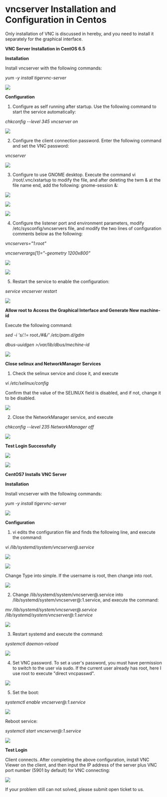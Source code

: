 # vncserver Installation and Configuration in Centos
Only installation of VNC is discussed in hereby, and you need to install it separately for the graphical interface.



**VNC Server Installation in CentOS 6.5**

**Installation**

Install vncserver with the following commands:

*yum -y install tigervnc-server*

![](https://github.com/jdcloudcom/cn/blob/cn-VirtualMachine-Linux/image/Elastic-Compute/Virtual-Machine/Linux/Centos%E5%AE%89%E8%A3%85%E9%85%8D%E7%BD%AEvncserver01.png)

**Configuration**

1. Configure as self running after startup.  Use the following command to start the service automatically:

*chkconfig --level 345 vncserver on*

![](https://github.com/jdcloudcom/cn/blob/cn-VirtualMachine-Linux/image/Elastic-Compute/Virtual-Machine/Linux/Centos%E5%AE%89%E8%A3%85%E9%85%8D%E7%BD%AEvncserver02.png)

2. Configure the client connection password. Enter the following command and set the VNC password:

*vncserver*

![](https://github.com/jdcloudcom/cn/blob/cn-VirtualMachine-Linux/image/Elastic-Compute/Virtual-Machine/Linux/Centos%E5%AE%89%E8%A3%85%E9%85%8D%E7%BD%AEvncserver03.png)

3. Configure to use GNOME desktop. Execute the command vi /root/.vnc/xstartup to modify the file, and after deleting the twm & at the file name end, add the following: gnome-session &:

![](https://github.com/jdcloudcom/cn/blob/cn-VirtualMachine-Linux/image/Elastic-Compute/Virtual-Machine/Linux/Centos%E5%AE%89%E8%A3%85%E9%85%8D%E7%BD%AEvncserver04.png)

![](https://github.com/jdcloudcom/cn/blob/cn-VirtualMachine-Linux/image/Elastic-Compute/Virtual-Machine/Linux/Centos%E5%AE%89%E8%A3%85%E9%85%8D%E7%BD%AEvncserver05.png)

![](https://github.com/jdcloudcom/cn/blob/cn-VirtualMachine-Linux/image/Elastic-Compute/Virtual-Machine/Linux/Centos%E5%AE%89%E8%A3%85%E9%85%8D%E7%BD%AEvncserver06.png)

4. Configure the listener port and environment parameters, modify /etc/sysconfig/vncservers file, and modify the two lines of configuration comments below as the following:

*vncservers="1:root"*

*vncserverargs[1]="-geometry 1200x800"*

![](https://github.com/jdcloudcom/cn/blob/cn-VirtualMachine-Linux/image/Elastic-Compute/Virtual-Machine/Linux/Centos%E5%AE%89%E8%A3%85%E9%85%8D%E7%BD%AEvncserver07.png)

![](https://github.com/jdcloudcom/cn/blob/cn-VirtualMachine-Linux/image/Elastic-Compute/Virtual-Machine/Linux/Centos%E5%AE%89%E8%A3%85%E9%85%8D%E7%BD%AEvncserver08.png)

5. Restart the service to enable the configuration:

*service vncserver restart*

![](https://github.com/jdcloudcom/cn/blob/cn-VirtualMachine-Linux/image/Elastic-Compute/Virtual-Machine/Linux/Centos%E5%AE%89%E8%A3%85%E9%85%8D%E7%BD%AEvncserver09.png)

**Allow root to Access the Graphical Interface and Generate New machine-id**

Execute the following command:

*sed -i 's/.*!= root.*/#&/' /etc/pam.d/gdm*

*dbus-uuidgen >/var/lib/dbus/mechine-id*

![](https://github.com/jdcloudcom/cn/blob/cn-VirtualMachine-Linux/image/Elastic-Compute/Virtual-Machine/Linux/Centos%E5%AE%89%E8%A3%85%E9%85%8D%E7%BD%AEvncserver10.png)


**Close selinux and NetworkManager Services**

1. Check the selinux service and close it, and execute

*vi /etc/selinux/config*

Confirm that the value of the SELINUX field is disabled, and if not, change it to be disabled.

![](https://github.com/jdcloudcom/cn/blob/cn-VirtualMachine-Linux/image/Elastic-Compute/Virtual-Machine/Linux/Centos%E5%AE%89%E8%A3%85%E9%85%8D%E7%BD%AEvncserver11.png)

2. Close the NetworkManager service, and execute

*chkconfig --level 235 NetworkManager off*

![](https://github.com/jdcloudcom/cn/blob/cn-VirtualMachine-Linux/image/Elastic-Compute/Virtual-Machine/Linux/Centos%E5%AE%89%E8%A3%85%E9%85%8D%E7%BD%AEvncserver12.png)

**Test Login Successfully**

![](https://github.com/jdcloudcom/cn/blob/cn-VirtualMachine-Linux/image/Elastic-Compute/Virtual-Machine/Linux/Centos%E5%AE%89%E8%A3%85%E9%85%8D%E7%BD%AEvncserver13.png)

![](https://github.com/jdcloudcom/cn/blob/cn-VirtualMachine-Linux/image/Elastic-Compute/Virtual-Machine/Linux/Centos%E5%AE%89%E8%A3%85%E9%85%8D%E7%BD%AEvncserver14.png)

**CentOS7 Installs VNC Server**

**Installation**

Install vncserver with the following commands:

*yum -y install tigervnc-server*

![](https://github.com/jdcloudcom/cn/blob/cn-VirtualMachine-Linux/image/Elastic-Compute/Virtual-Machine/Linux/Centos%E5%AE%89%E8%A3%85%E9%85%8D%E7%BD%AEvncserver15.png)

**Configuration**

1. vi edits the configuration file and finds the following line, and execute the command:

*vi /lib/systemd/system/vncserver@.service*

![](https://github.com/jdcloudcom/cn/blob/cn-VirtualMachine-Linux/image/Elastic-Compute/Virtual-Machine/Linux/Centos%E5%AE%89%E8%A3%85%E9%85%8D%E7%BD%AEvncserver16.png)

![](https://github.com/jdcloudcom/cn/blob/cn-VirtualMachine-Linux/image/Elastic-Compute/Virtual-Machine/Linux/Centos%E5%AE%89%E8%A3%85%E9%85%8D%E7%BD%AEvncserver17.png)

Change Type into simple. If the username is root, then change <USER> into root.

![](https://github.com/jdcloudcom/cn/blob/cn-VirtualMachine-Linux/image/Elastic-Compute/Virtual-Machine/Linux/Centos%E5%AE%89%E8%A3%85%E9%85%8D%E7%BD%AEvncserver18.png)

2. Change /lib/systemd/system/vncserver@.service into /lib/systemd/system/vncserver@:1.service, and execute the command:

*mv /lib/systemd/system/vncserver@.service /lib/systemd/system/vncserver@:1.service*

![](https://github.com/jdcloudcom/cn/blob/cn-VirtualMachine-Linux/image/Elastic-Compute/Virtual-Machine/Linux/Centos%E5%AE%89%E8%A3%85%E9%85%8D%E7%BD%AEvncserver19.png)

3. Restart systemd and execute the command:

*systemctl daemon-reload*

![](https://github.com/jdcloudcom/cn/blob/cn-VirtualMachine-Linux/image/Elastic-Compute/Virtual-Machine/Linux/Centos%E5%AE%89%E8%A3%85%E9%85%8D%E7%BD%AEvncserver20.png)

4. Set VNC password. To set a user's password, you must have permission to switch to the user via sudo. If the current user already has root, here I use root to execute "direct vncpasswd".

![](https://github.com/jdcloudcom/cn/blob/cn-VirtualMachine-Linux/image/Elastic-Compute/Virtual-Machine/Linux/Centos%E5%AE%89%E8%A3%85%E9%85%8D%E7%BD%AEvncserver21.png)

5. Set the boot:

*systemctl enable vncserver@:1.service*

![](https://github.com/jdcloudcom/cn/blob/cn-VirtualMachine-Linux/image/Elastic-Compute/Virtual-Machine/Linux/Centos%E5%AE%89%E8%A3%85%E9%85%8D%E7%BD%AEvncserver22.png)

Reboot service:

*systemctl start vncserver@:1.service*

![](https://github.com/jdcloudcom/cn/blob/cn-VirtualMachine-Linux/image/Elastic-Compute/Virtual-Machine/Linux/Centos%E5%AE%89%E8%A3%85%E9%85%8D%E7%BD%AEvncserver23.png)

**Test Login**

Client connects. After completing the above configuration, install VNC Viewer on the client, and then input the IP address of the server plus VNC port number (5901 by default) for VNC connecting:

![](https://github.com/jdcloudcom/cn/blob/cn-VirtualMachine-Linux/image/Elastic-Compute/Virtual-Machine/Linux/Centos%E5%AE%89%E8%A3%85%E9%85%8D%E7%BD%AEvncserver24.png)

If your problem still can not solved, please submit open ticket to us.
